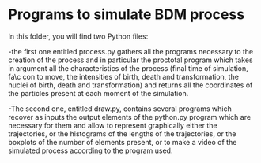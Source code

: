 # Programs to simulate BDM process

In this folder, you will find two Python files:

-the first one entitled process.py gathers all the programs necessary to the creation of the process and in particular the proctotal program which takes in argument all the characteristics of the process (final time of simulation, fa\c con to move, the intensities of birth, death and transformation, the nuclei of birth, death and transformation) and returns all the coordinates of the particles present at each moment of the simulation. 

-The second one, entitled draw.py, contains several programs which recover as inputs the output elements of the python.py program which are necessary for them and allow to represent graphically either the trajectories, or the histograms of the lengths of the trajectories, or the boxplots of the number of elements present, or to make a video of the simulated process according to the program used.
